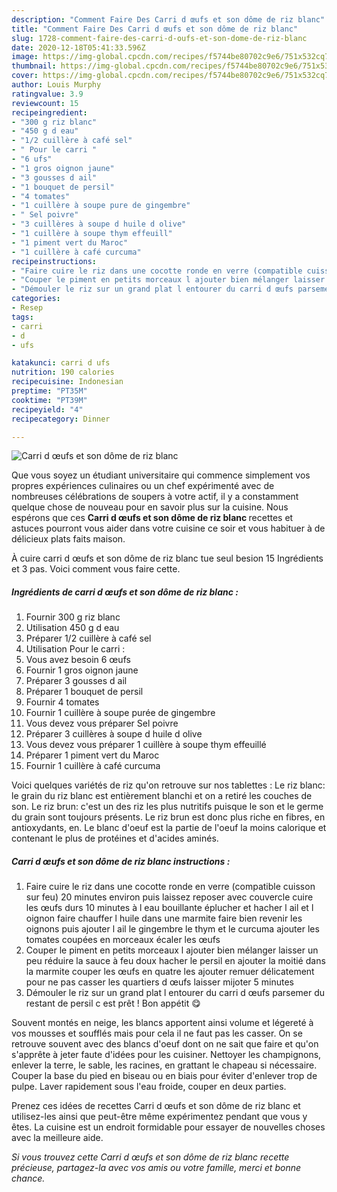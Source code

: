 ```yaml
---
description: "Comment Faire Des Carri d œufs et son dôme de riz blanc"
title: "Comment Faire Des Carri d œufs et son dôme de riz blanc"
slug: 1728-comment-faire-des-carri-d-oufs-et-son-dome-de-riz-blanc
date: 2020-12-18T05:41:33.596Z
image: https://img-global.cpcdn.com/recipes/f5744be80702c9e6/751x532cq70/carri-d-oeufs-et-son-dome-de-riz-blanc-photo-principale-de-la-recette.jpg
thumbnail: https://img-global.cpcdn.com/recipes/f5744be80702c9e6/751x532cq70/carri-d-oeufs-et-son-dome-de-riz-blanc-photo-principale-de-la-recette.jpg
cover: https://img-global.cpcdn.com/recipes/f5744be80702c9e6/751x532cq70/carri-d-oeufs-et-son-dome-de-riz-blanc-photo-principale-de-la-recette.jpg
author: Louis Murphy
ratingvalue: 3.9
reviewcount: 15
recipeingredient:
- "300 g riz blanc"
- "450 g d eau"
- "1/2 cuillère à café sel"
- " Pour le carri "
- "6 ufs"
- "1 gros oignon jaune"
- "3 gousses d ail"
- "1 bouquet de persil"
- "4 tomates"
- "1 cuillère à soupe pure de gingembre"
- " Sel poivre"
- "3 cuillères à soupe d huile d olive"
- "1 cuillère à soupe thym effeuill"
- "1 piment vert du Maroc"
- "1 cuillère à café curcuma"
recipeinstructions:
- "Faire cuire le riz dans une cocotte ronde en verre (compatible cuisson sur feu) 20 minutes environ puis laissez reposer avec couvercle cuire les œufs durs 10 minutes à l eau bouillante éplucher et hacher l ail et l oignon faire chauffer l huile dans une marmite faire bien revenir les oignons puis ajouter l ail le gingembre le thym et le curcuma ajouter les tomates coupées en morceaux écaler les œufs"
- "Couper le piment en petits morceaux l ajouter bien mélanger laisser un peu réduire la sauce à feu doux hacher le persil en ajouter la moitié dans la marmite couper les œufs en quatre les ajouter remuer délicatement pour ne pas casser les quartiers d œufs laisser mijoter 5 minutes"
- "Démouler le riz sur un grand plat l entourer du carri d œufs parsemer du restant de persil c est prêt ! Bon appétit 😋"
categories:
- Resep
tags:
- carri
- d
- ufs

katakunci: carri d ufs 
nutrition: 190 calories
recipecuisine: Indonesian
preptime: "PT35M"
cooktime: "PT39M"
recipeyield: "4"
recipecategory: Dinner

---
```



![Carri d œufs et son dôme de riz blanc](https://img-global.cpcdn.com/recipes/f5744be80702c9e6/751x532cq70/carri-d-oeufs-et-son-dome-de-riz-blanc-photo-principale-de-la-recette.jpg)

Que vous soyez un étudiant universitaire qui commence simplement vos propres expériences culinaires ou un chef expérimenté avec de nombreuses célébrations de soupers à votre actif, il y a constamment quelque chose de nouveau pour en savoir plus sur la cuisine. Nous espérons que ces <strong> Carri d œufs et son dôme de riz blanc </strong> recettes et astuces pourront vous aider dans votre cuisine ce soir et vous habituer à de délicieux plats faits maison.

<!--inarticleads1-->

À cuire carri d œufs et son dôme de riz blanc tue seul besion 15 Ingrédients et 3 pas. Voici comment vous faire cette.

##### Ingrédients de carri d œufs et son dôme de riz blanc :

1. Fournir 300 g riz blanc
1. Utilisation 450 g d eau
1. Préparer 1/2 cuillère à café sel
1. Utilisation  Pour le carri :
1. Vous avez besoin 6 œufs
1. Fournir 1 gros oignon jaune
1. Préparer 3 gousses d ail
1. Préparer 1 bouquet de persil
1. Fournir 4 tomates
1. Fournir 1 cuillère à soupe purée de gingembre
1. Vous devez vous préparer  Sel poivre
1. Préparer 3 cuillères à soupe d huile d olive
1. Vous devez vous préparer 1 cuillère à soupe thym effeuillé
1. Préparer 1 piment vert du Maroc
1. Fournir 1 cuillère à café curcuma


Voici quelques variétés de riz qu&#39;on retrouve sur nos tablettes : Le riz blanc: le grain du riz blanc est entièrement blanchi et on a retiré les couches de son. Le riz brun: c&#39;est un des riz les plus nutritifs puisque le son et le germe du grain sont toujours présents. Le riz brun est donc plus riche en fibres, en antioxydants, en. Le blanc d&#39;oeuf est la partie de l&#39;oeuf la moins calorique et contenant le plus de protéines et d&#39;acides aminés. 

<!--inarticleads2-->

##### Carri d œufs et son dôme de riz blanc instructions :

1. Faire cuire le riz dans une cocotte ronde en verre (compatible cuisson sur feu) 20 minutes environ puis laissez reposer avec couvercle cuire les œufs durs 10 minutes à l eau bouillante éplucher et hacher l ail et l oignon faire chauffer l huile dans une marmite faire bien revenir les oignons puis ajouter l ail le gingembre le thym et le curcuma ajouter les tomates coupées en morceaux écaler les œufs
1. Couper le piment en petits morceaux l ajouter bien mélanger laisser un peu réduire la sauce à feu doux hacher le persil en ajouter la moitié dans la marmite couper les œufs en quatre les ajouter remuer délicatement pour ne pas casser les quartiers d œufs laisser mijoter 5 minutes
1. Démouler le riz sur un grand plat l entourer du carri d œufs parsemer du restant de persil c est prêt ! Bon appétit 😋


Souvent montés en neige, les blancs apportent ainsi volume et légereté à vos mousses et soufflés mais pour cela il ne faut pas les casser. On se retrouve souvent avec des blancs d&#39;oeuf dont on ne sait que faire et qu&#39;on s&#39;apprête à jeter faute d&#39;idées pour les cuisiner. Nettoyer les champignons, enlever la terre, le sable, les racines, en grattant le chapeau si nécessaire. Couper la base du pied en biseau ou en biais pour éviter d&#39;enlever trop de pulpe. Laver rapidement sous l&#39;eau froide, couper en deux parties. 

<!--inarticleads1-->

<p>
Prenez ces idées de recettes Carri d œufs et son dôme de riz blanc et utilisez-les ainsi que peut-être même expérimentez pendant que vous y êtes. La cuisine est un endroit formidable pour essayer de nouvelles choses avec la meilleure aide.
</p>

<p>
<i>Si vous trouvez cette Carri d œufs et son dôme de riz blanc recette précieuse, partagez-la avec vos amis ou votre famille, merci et bonne chance.</i>
</p>
